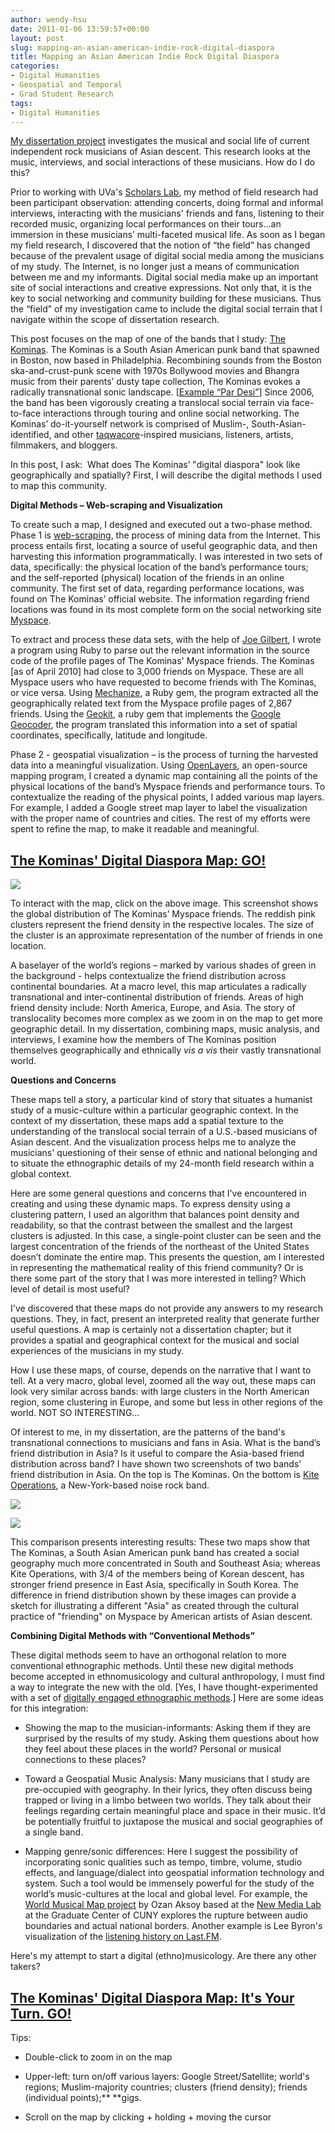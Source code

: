 ```yaml
---
author: wendy-hsu
date: 2011-01-06 13:59:57+00:00
layout: post
slug: mapping-an-asian-american-indie-rock-digital-diaspora
title: Mapping an Asian American Indie Rock Digital Diaspora
categories:
- Digital Humanities
- Geospatial and Temporal
- Grad Student Research
tags:
- Digital Humanities
---
```


[My dissertation project](http://beingwendyhsu.info/?page_id=6) investigates the musical and social life of current independent rock  musicians of Asian descent. This research looks at the music,  interviews, and social interactions of these musicians. How do I do  this?

Prior to working with UVa's [Scholars Lab](http://scholarslab.org/),  my method of field research had been participant observation: attending  concerts, doing formal and informal interviews, interacting with the musicians' friends and fans, listening to their recorded music, organizing local  performances on their tours…an immersion in these musicians’  multi-faceted musical life. As soon as I began my field research, I  discovered that the notion of “the field” has changed because of the  prevalent usage of digital social media among the musicians of my study.  The Internet, is no longer just a means of communication between me and  my informants. Digital social media make up an important site of social  interactions and creative expressions. Not only that, it is the key to  social networking and community building for these musicians. Thus the  “field” of my investigation came to include the digital social terrain  that I navigate within the scope of dissertation research.

This post focuses on the map of one of the bands that I study: [The Kominas](http://komin.as/).  The Kominas is a South Asian American punk band that spawned in Boston,  now based in Philadelphia. Recombining sounds from the Boston  ska-and-crust-punk scene with 1970s Bollywood movies and Bhangra music  from their parents’ dusty tape collection, The Kominas evokes a  radically transnational sonic landscape. [[Example “Par Desi”](http://soundcloud.com/pocoparty/the-kominas-wild-nights-in-guantanamo-bay-05-par-desi)] Since 2006,   the band has been vigorously creating a translocal social terrain via  face-to-face interactions through touring and online social networking.  The Kominas’ do-it-yourself network is comprised of Muslim-,  South-Asian-identified, and other [taqwacore](http://en.wikipedia.org/wiki/Taqwacore)-inspired musicians, listeners, artists, filmmakers, and bloggers.

In this post, I ask:  What does The Kominas’ "digital diaspora" look  like geographically and spatially? First, I will describe the digital  methods I used to map this community.

**Digital Methods – Web-scraping and Visualization**

To create such a map, I designed and executed out a two-phase method. Phase 1 is [web-scraping](http://en.wikipedia.org/wiki/Web_scraping),  the process of mining data from the Internet. This process entails  first, locating a source of useful geographic data, and then harvesting  this information programmatically. I was interested in two sets of data,  specifically: the physical location of the band’s performance tours;  and the self-reported (physical) location of the friends in an online  community. The first set of data, regarding performance locations, was  found on The Kominas’ official website. The information regarding friend  locations was found in its most complete form on the social networking  site [Myspace](http://myspace.com/thekominas).

To extract and process these data sets, with the help of [Joe Gilbert](http://www.scholarslab.org/contributors/jfg9x/),  I wrote a program using Ruby to parse out the relevant information in  the source code of the profile pages of The Kominas' Myspace friends.  The Kominas [as of April 2010] had close to 3,000 friends on Myspace.  These are all Myspace users who have requested to become friends with  The Kominas, or vice versa. Using [Mechanize](http://mechanize.rubyforge.org/mechanize/),  a Ruby gem, the program extracted all the geographically related text  from the Myspace profile pages of 2,867 friends. Using the [Geokit](http://geokit.rubyforge.org/), a ruby gem that implements the [Google Geocoder](http://www.coldfusionjedi.com/demos/googlegeocode/test.cfm), the program translated this information into a set of spatial coordinates, specifically, latitude and longitude.

Phase 2 - geospatial visualization – is the process of turning the harvested data into a meaningful visualization. Using [OpenLayers](http://openlayers.org/),  an open-source mapping program, I created a dynamic map containing all  the points of the physical locations of the band’s Myspace friends and  performance tours. To contextualize the reading of the physical points, I  added various map layers. For example, I added a Google street map  layer to label the visualization with the proper name of countries and  cities. The rest of my efforts were spent to refine the map, to make it  readable and meaningful.


## **[The Kominas' Digital Diaspora Map: GO!](http://beingwendyhsu.info/wp-content/uploads/2010/12/kominasmap3.html)**


[![](http://beingwendyhsu.info/wp-content/uploads/2010/11/Cluster_continent_KominasMap-300x176.png)](http://beingwendyhsu.info/wp-content/uploads/2010/12/kominasmap3.html)

To interact with the map, click on the above image. This screenshot  shows the global distribution of The Kominas’ Myspace friends. The  reddish pink clusters represent the friend density in the respective  locales. The size of the cluster is an approximate representation of the  number of friends in one location.

A baselayer of the world’s regions – marked by various shades of  green in the background - helps contextualize the friend distribution  across continental boundaries. At a macro level, this map articulates a  radically transnational and inter-continental distribution of friends.  Areas of high friend density include: North America, Europe, and Asia.  The story of translocality becomes more complex as we zoom in on the map  to get more geographic detail. In my dissertation, combining maps,  music analysis, and interviews, I examine how the members of The Kominas  position themselves geographically and ethnically _vis a vis_ their vastly transnational world.

**Questions and Concerns**

These maps tell a story, a particular kind of story that situates a  humanist study of a music-culture within a particular geographic  context. In the context of my dissertation, these maps add a spatial  texture to the understanding of the translocal social terrain of a  U.S.-based musicians of Asian descent. And the visualization process  helps me  to analyze the musicians' questioning of their sense  of  ethnic and national belonging  and  to situate the ethnographic  details  of my 24-month field research  within  a global context.

Here are some general questions and concerns that I've  encountered in creating and using these dynamic maps. To express density  using a clustering pattern, I used an algorithm that balances point  density and readability, so that the contrast between the smallest and  the largest clusters is adjusted. In this case, a single-point cluster  can be seen and the largest concentration of the friends of the  northeast of the United States doesn’t dominate the entire map. This  presents the question, am I interested in representing the mathematical  reality of this friend community? Or is there some part of the story  that I was more interested in telling? Which level of detail is most  useful?

I've discovered that these maps do not provide any answers to my  research questions. They, in fact, present an interpreted reality that  generate further useful questions. A map is certainly not a dissertation  chapter; but it provides a spatial and geographical context for the  musical and social experiences of the musicians in my study.

How I use these maps, of course, depends on the narrative that I want  to tell. At a very macro, global level, zoomed all the way out, these  maps can look very similar across bands: with large clusters in the  North American region, some clustering in Europe, and some but less in  other regions of the world. NOT SO INTERESTING…

Of interest to me, in my dissertation, are the patterns of the band's  transnational connections to musicians and fans in Asia. What is the  band’s friend distribution in Asia? Is it useful to compare the  Asia-based friend distribution across band? I have shown two screenshots  of two bands' friend distribution in Asia. On the top is The Kominas.  On the bottom is [Kite Operations](http://www.kiteoperations.com/), a New-York-based noise rock band.

[![](http://beingwendyhsu.info/wp-content/uploads/2011/01/Asia_041010-300x142.png)](http://beingwendyhsu.info/wp-content/uploads/2011/01/Asia_041010.png)

[![](http://beingwendyhsu.info/wp-content/uploads/2011/01/KiteOperations_Asia_041010_rv-300x135.png)](http://beingwendyhsu.info/wp-content/uploads/2011/01/KiteOperations_Asia_041010_rv.png)

This comparison presents interesting results: These two maps show  that The Kominas, a South Asian American punk band has created a social  geography much more concentrated in South and Southeast Asia; whereas  Kite Operations, with 3/4 of the members being of Korean descent, has  stronger friend presence in East Asia, specifically in South Korea. The  difference in friend distribution shown by these images can provide a  sketch for illustrating a different "Asia" as created through the  cultural practice of "friending" on Myspace by American artists of Asian  descent.

**Combining Digital Methods with “Conventional Methods”**

These digital methods seem to have an orthogonal relation to more  conventional ethnographic methods. Until these new digital methods  become accepted in ethnomusicology and cultural anthropology, I must  find a way to integrate the new with the old. [Yes, I have  thought-experimented with a set of [digitally engaged ethnographic methods](http://www.hastac.org/blogs/wendyhsu/long-due-introduction-toward-digital-ethnography).] Here are some ideas for this integration:



	
  * Showing the map to the musician-informants: Asking them if  they are surprised by the results of my study. Asking them questions  about how they feel about these places in the world? Personal or musical  connections to these places?

	
  * Toward a Geospatial Music Analysis: Many musicians that I  study are pre-occupied with geography. In their lyrics, they often  discuss being trapped or living in a limbo between two worlds. They talk  about their feelings regarding certain meaningful place and space in  their music. It’d be potentially fruitful to juxtapose the musical and  social geographies of a single band.

	
  * Mapping genre/sonic differences: Here I suggest the  possibility of incorporating sonic qualities such as tempo, timbre,  volume, studio effects, and language/dialect into geospatial information  technology and system. Such a tool would be immensely powerful for the  study of the world’s music-cultures at the local and global level. For  example, the [World Musical Map project](http://www.musicalworldmap.org/) by Ozan Aksoy based at the [New Media Lab](http://www.newmedialab.cuny.edu/) at the Graduate Center of CUNY explores the rupture between audio  boundaries and actual national borders. Another example is Lee Byron's  visualization of the [listening history on Last.FM](http://www.visualcomplexity.com/vc/project_details.cfm?id=460&index=17&domain=Music).


Here's my attempt to start a digital (ethno)musicology. Are there any other takers?


## **[The Kominas' Digital Diaspora Map: It's Your Turn. GO!](http://beingwendyhsu.info/wp-content/uploads/2010/12/kominasmap3.html)**


Tips:



	
  * Double-click to zoom in on the map

	
  * Upper-left: turn on/off various layers: Google Street/Satellite;  world's regions; Muslim-majority countries; clusters (friend density);  friends (individual points);** **gigs.

	
  * Scroll on the map by clicking + holding + moving the cursor


